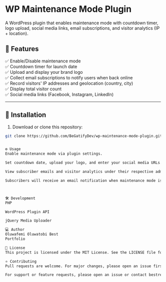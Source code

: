# WP Maintenance Mode Plugin

A WordPress plugin that enables maintenance mode with countdown timer, logo upload, social media links, email subscriptions, and visitor analytics (IP + location).

## 🚀 Features

✅ Enable/Disable maintenance mode  
✅ Countdown timer for launch date  
✅ Upload and display your brand logo  
✅ Collect email subscriptions to notify users when back online  
✅ Record visitors' IP addresses and geolocation (country, city)  
✅ Display total visitor count  
✅ Social media links (Facebook, Instagram, LinkedIn)

---

## 📂 Installation

1. Download or clone this repository:

```bash
git clone https://github.com/BeGatifyDev/wp-maintenance-mode-plugin.git


⚙️ Usage
Enable maintenance mode via plugin settings.

Set countdown date, upload your logo, and enter your social media URLs.

View subscriber emails and visitor analytics under their respective admin pages.

Subscribers will receive an email notification when maintenance mode is disabled.



🛠️ Development
PHP

WordPress Plugin API

jQuery Media Uploader

💻 Author
Oluwafemi Oluwatobi Best
Portfolio

📜 License
This project is licensed under the MIT License. See the LICENSE file for details.

⭐ Contributing
Pull requests are welcome. For major changes, please open an issue first to discuss what you would like to change.

For support or feature requests, please open an issue or contact bestreach123@gmail.com
